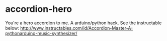 accordion-hero
==============

You're a hero accordion to me. A arduino/python hack.
See the instructable below:
http://www.instructables.com/id/Accordion-Master-A-pythonarduino-music-synthesizer/
